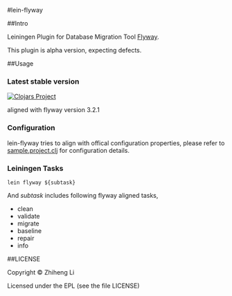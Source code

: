 #lein-flyway

##Intro

Leiningen Plugin for Database Migration Tool [Flyway](http://flywaydb.org/).

This plugin is alpha version, expecting defects.

##Usage

### Latest stable version

[![Clojars Project](http://clojars.org/com.github.metaphor/lein-flyway/latest-version.svg)](http://clojars.org/com.github.metaphor/lein-flyway)

aligned with flyway version 3.2.1

### Configuration
lein-flyway tries to align with offical configuration properties, please refer to [sample.project.clj](https://github.com/metaphor/lein-flyway/blob/master/sample.project.clj) for configuration details.

### Leiningen Tasks


```shell
lein flyway ${subtask}
```
And *subtask* includes following flyway aligned tasks,

* clean
* validate
* migrate
* baseline
* repair
* info

##LICENSE

Copyright © Zhiheng Li

Licensed under the EPL (see the file LICENSE)
